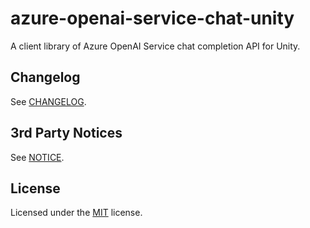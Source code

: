 # azure-openai-service-chat-unity
A client library of Azure OpenAI Service chat completion API for Unity.


## Changelog

See [CHANGELOG](./CHANGELOG.md).

## 3rd Party Notices

See [NOTICE](./NOTICE.md).

## License

Licensed under the [MIT](./LICENSE) license.